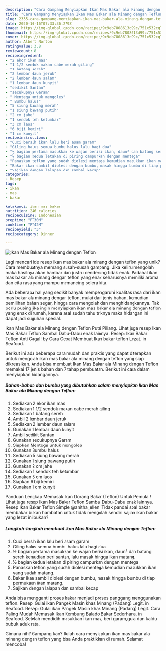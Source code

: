 ```yaml
---
description: "Cara Gampang Menyiapkan Ikan Mas Bakar ala Minang dengan Teflon yang Menggugah Selera"
title: "Cara Gampang Menyiapkan Ikan Mas Bakar ala Minang dengan Teflon yang Menggugah Selera"
slug: 2335-cara-gampang-menyiapkan-ikan-mas-bakar-ala-minang-dengan-teflon-yang-menggugah-selera
date: 2020-10-16T07:33:36.279Z
image: https://img-global.cpcdn.com/recipes/9c9eb7808613d99c/751x532cq70/ikan-mas-bakar-ala-minang-dengan-teflon-foto-resep-utama.jpg
thumbnail: https://img-global.cpcdn.com/recipes/9c9eb7808613d99c/751x532cq70/ikan-mas-bakar-ala-minang-dengan-teflon-foto-resep-utama.jpg
cover: https://img-global.cpcdn.com/recipes/9c9eb7808613d99c/751x532cq70/ikan-mas-bakar-ala-minang-dengan-teflon-foto-resep-utama.jpg
author: Albert Norton
ratingvalue: 3.8
reviewcount: 8
recipeingredient:
- "2 ekor ikan mas"
- "1 1/2 sendok makan cabe merah giling"
- "1 batang sereh"
- "2 lembar daun jeruk"
- "2 lembar daun salam"
- "1 lembar daun kunyit"
- "sedikit Santan"
- "secukupnya Garam"
- " Mentega untuk mengoles"
- " Bumbu halus"
- "5 siung bawang merah"
- "1 siung bawang putih"
- "2 cm jahe"
- "1 sendok teh ketumbar"
- "3 cm laos"
- "6 biji kemiri"
- "1 cm kunyit"
recipeinstructions:
- "Cuci bersih ikan lalu beri asam garam"
- "Giling halus semua bumbu halus lalu bagi dua"
- "½ bagian pertama masukkan ke wajan berisi ikan, daun² dan batang sereh kemudian beri santan, lalu masak hingga ikan matang."
- "½ bagian kedua letakan di piring campurkan dengan mentega"
- "Panaskan teflon yang sudah diolesi mentega kemudian masukkan ikan yang sudah matang."
- "Bakar ikan sambil diolesi dengan bumbu, masak hingga bumbu di tiap permukaan ikan matang."
- "Sajikan dengan lalapan dan sambal kecap"
categories:
- Resep
tags:
- ikan
- mas
- bakar

katakunci: ikan mas bakar 
nutrition: 246 calories
recipecuisine: Indonesian
preptime: "PT30M"
cooktime: "PT42M"
recipeyield: "3"
recipecategory: Dinner

---
```



![Ikan Mas Bakar ala Minang dengan Teflon](https://img-global.cpcdn.com/recipes/9c9eb7808613d99c/751x532cq70/ikan-mas-bakar-ala-minang-dengan-teflon-foto-resep-utama.jpg)

Lagi mencari ide resep ikan mas bakar ala minang dengan teflon yang unik? Cara membuatnya memang susah-susah gampang. Jika keliru mengolah maka hasilnya akan hambar dan justru cenderung tidak enak. Padahal ikan mas bakar ala minang dengan teflon yang enak seharusnya memiliki aroma dan cita rasa yang mampu memancing selera kita.

Ada beberapa hal yang sedikit banyak mempengaruhi kualitas rasa dari ikan mas bakar ala minang dengan teflon, mulai dari jenis bahan, kemudian pemilihan bahan segar, hingga cara mengolah dan menghidangkannya. Tak perlu pusing jika ingin menyiapkan ikan mas bakar ala minang dengan teflon yang enak di rumah, karena asal sudah tahu triknya maka hidangan ini dapat jadi suguhan spesial.

Ikan Mas Bakar ala Minang dengan Teflon Putri Piliang. Lihat juga resep Ikan Mas Bakar Teflon Sambal Dabu-Dabu enak lainnya. Resep: Ikan Bakar Teflon Anti Gagal! by Cara Cepat Membuat Ikan bakar teflon Lezat. in Seafood.


Berikut ini ada beberapa cara mudah dan praktis yang dapat diterapkan untuk mengolah ikan mas bakar ala minang dengan teflon yang siap dikreasikan. Anda bisa membuat Ikan Mas Bakar ala Minang dengan Teflon memakai 17 jenis bahan dan 7 tahap pembuatan. Berikut ini cara dalam menyiapkan hidangannya.

<!--inarticleads1-->

##### Bahan-bahan dan bumbu yang dibutuhkan dalam menyiapkan Ikan Mas Bakar ala Minang dengan Teflon:

1. Sediakan 2 ekor ikan mas
1. Sediakan 1 1/2 sendok makan cabe merah giling
1. Sediakan 1 batang sereh
1. Ambil 2 lembar daun jeruk
1. Sediakan 2 lembar daun salam
1. Gunakan 1 lembar daun kunyit
1. Ambil sedikit Santan
1. Gunakan secukupnya Garam
1. Siapkan  Mentega untuk mengoles
1. Gunakan  Bumbu halus
1. Sediakan 5 siung bawang merah
1. Gunakan 1 siung bawang putih
1. Gunakan 2 cm jahe
1. Sediakan 1 sendok teh ketumbar
1. Gunakan 3 cm laos
1. Siapkan 6 biji kemiri
1. Gunakan 1 cm kunyit


Panduan Lengkap Memasak Ikan Dorang Bakar (Teflon) Untuk Pemula ! Lihat juga resep Ikan Mas Bakar Teflon Sambal Dabu-Dabu enak lainnya. Resep Ikan Bakar Teflon Simple @anitha_ellen. Tidak pandai soal bakar membakar bukan hambatan untuk tidak mengolah sendiri sajian ikan bakar yang lezat ini bukan? 

<!--inarticleads2-->

##### Langkah-langkah membuat Ikan Mas Bakar ala Minang dengan Teflon:

1. Cuci bersih ikan lalu beri asam garam
1. Giling halus semua bumbu halus lalu bagi dua
1. ½ bagian pertama masukkan ke wajan berisi ikan, daun² dan batang sereh kemudian beri santan, lalu masak hingga ikan matang.
1. ½ bagian kedua letakan di piring campurkan dengan mentega
1. Panaskan teflon yang sudah diolesi mentega kemudian masukkan ikan yang sudah matang.
1. Bakar ikan sambil diolesi dengan bumbu, masak hingga bumbu di tiap permukaan ikan matang.
1. Sajikan dengan lalapan dan sambal kecap


Anda bisa mengganti proses bakar menjadi proses panggang menggunakan teflon. Resep: Gulai ikan Pangek Masin khas Minang (Padang) Legit. in Seafood. Resep: Gulai ikan Pangek Masin khas Minang (Padang) Legit. Cara Paling Mudah Memasak Ikan Kembung Balado Bakar Sederhana. in Seafood. Setelah mendidih masukkan ikan mas, beri garam,gula dan kaldu bubuk aduk rata. 

Gimana nih? Gampang kan? Itulah cara menyiapkan ikan mas bakar ala minang dengan teflon yang bisa Anda praktikkan di rumah. Selamat mencoba!
